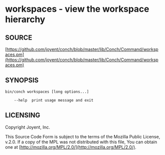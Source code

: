 # workspaces - view the workspace hierarchy

## SOURCE

[https://github.com/joyent/conch/blob/master/lib/Conch/Command/workspaces.pm](https://github.com/joyent/conch/blob/master/lib/Conch/Command/workspaces.pm)

## SYNOPSIS

```
bin/conch workspaces [long options...]

    --help  print usage message and exit
```

## LICENSING

Copyright Joyent, Inc.

This Source Code Form is subject to the terms of the Mozilla Public License,
v.2.0. If a copy of the MPL was not distributed with this file, You can obtain
one at [http://mozilla.org/MPL/2.0/](http://mozilla.org/MPL/2.0/).
